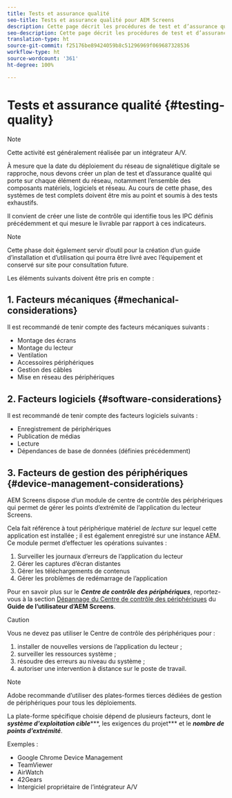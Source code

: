 ```yaml
---
title: Tests et assurance qualité
seo-title: Tests et assurance qualité pour AEM Screens
description: Cette page décrit les procédures de test et d’assurance qualité dans le cadre du guide des bonnes pratiques d’AEM Screens
seo-description: Cette page décrit les procédures de test et d’assurance qualité dans le cadre du guide des bonnes pratiques d’AEM Screens
translation-type: ht
source-git-commit: f25176be89424059b8c51296969f069687328536
workflow-type: ht
source-wordcount: '361'
ht-degree: 100%

---
```



# Tests et assurance qualité {#testing-quality}

>[!NOTE]
>
>Cette activité est généralement réalisée par un intégrateur A/V.

À mesure que la date du déploiement du réseau de signalétique digitale se rapproche, nous devons créer un plan de test et d’assurance qualité qui porte sur chaque élément du réseau, notamment l’ensemble des composants matériels, logiciels et réseau.
Au cours de cette phase, des systèmes de test complets doivent être mis au point et soumis à des tests exhaustifs.

Il convient de créer une liste de contrôle qui identifie tous les IPC définis précédemment et qui mesure le livrable par rapport à ces indicateurs.

>[!NOTE]
>
>Cette phase doit également servir d’outil pour la création d’un guide d’installation et d’utilisation qui pourra être livré avec l’équipement et conservé sur site pour consultation future.

Les éléments suivants doivent être pris en compte :

## 1. Facteurs mécaniques {#mechanical-considerations}

Il est recommandé de tenir compte des facteurs mécaniques suivants :

* Montage des écrans
* Montage du lecteur
* Ventilation
* Accessoires périphériques
* Gestion des câbles
* Mise en réseau des périphériques

## 2. Facteurs logiciels {#software-considerations}

Il est recommandé de tenir compte des facteurs logiciels suivants :

* Enregistrement de périphériques
* Publication de médias
* Lecture
* Dépendances de base de données (définies précédemment)


## 3. Facteurs de gestion des périphériques {#device-management-considerations}


AEM Screens dispose d’un module de centre de contrôle des périphériques qui permet de gérer les points d’extrémité de l’application du lecteur Screens.

Cela fait référence à tout périphérique matériel de *lecture* sur lequel cette application est installée ; il est également enregistré sur une instance AEM.
Ce module permet d’effectuer les opérations suivantes :

1. Surveiller les journaux d’erreurs de l’application du lecteur
1. Gérer les captures d’écran distantes
1. Gérer les téléchargements de contenus
1. Gérer les problèmes de redémarrage de l’application

Pour en savoir plus sur le ***Centre de contrôle des périphériques***, reportez-vous à la section [Dépannage du Centre de contrôle des périphériques](https://helpx.adobe.com/fr/experience-manager/6-5/screens/using/monitoring-screens.html) du **Guide de l’utilisateur d’AEM Screens**.

>[!CAUTION]
>
> Vous ne devez pas utiliser le Centre de contrôle des périphériques pour :
>
> 1. installer de nouvelles versions de l’application du lecteur ;
> 1. surveiller les ressources système ;
> 1. résoudre des erreurs au niveau du système ;
> 1. autoriser une intervention à distance sur le poste de travail.



>[!NOTE]
>
> Adobe recommande d’utiliser des plates-formes tierces dédiées de gestion de périphériques pour tous les déploiements.

La plate-forme spécifique choisie dépend de plusieurs facteurs, dont le ***système d&#39;exploitation cible******, les exigences du projet*** et le ***nombre de points d’extrémité***.

Exemples :

* Google Chrome Device Management
* TeamViewer
* AirWatch
* 42Gears
* Intergiciel propriétaire de l’intégrateur A/V
